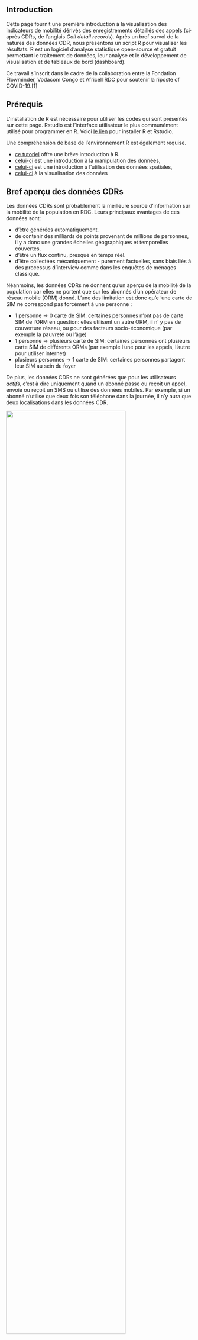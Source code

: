 Introduction
------------

Cette page fournit une première introduction à la visualisation des
indicateurs de mobilité dérivés des enregistrements détaillés des appels
(ci-après CDRs, de l’anglais *Call detail records*). Après un bref
survol de la natures des données CDR, nous présentons un script R pour
visualiser les résultats. R est un logiciel d’analyse statistique
open-source et gratuit permettant le traitement de données, leur analyse
et le développement de visualisation et de tableaux de bord (dashboard).

Ce travail s’inscrit dans le cadre de la collaboration entre la
Fondation Flowminder, Vodacom Congo et Africell RDC pour soutenir la
riposte of COVID-19.[1]

Prérequis
---------

L’installation de R est nécessaire pour utiliser les codes qui sont
présentés sur cette page. Rstudio est l’interface utilisateur le plus
communément utilisé pour programmer en R. Voici [le
lien](https://rstudio.com/products/rstudio/download/#download) pour
installer R et Rstudio.

Une compréhension de base de l’environnement R est également requise.

-   [ce tutoriel](https://cengel.github.io/R-intro/) offre une brève
    introduction à R.
-   [celui-ci](https://cengel.github.io/R-data-wrangling/) est une
    introduction à la manipulation des données,
-   [celui-ci](https://cengel.github.io/R-spatial/) est une introduction
    à l’utilisation des données spatiales,
-   [celui-ci](https://cengel.github.io/R-data-viz/) à la visualisation
    des données

Bref aperçu des données CDRs
----------------------------

Les données CDRs sont probablement la meilleure source d’information sur
la mobilité de la population en RDC. Leurs principaux avantages de ces
données sont:

-   d’être générées automatiquement.
-   de contenir des milliards de points provenant de millions de
    personnes, il y a donc une grandes échelles géographiques et
    temporelles couvertes.
-   d’être un flux continu, presque en temps réel.
-   d’être collectées mécaniquement - purement factuelles, sans biais
    liés à des processus d’interview comme dans les enquêtes de ménages
    classique.

Néanmoins, les données CDRs ne donnent qu’un aperçu de la mobilité de la
population car elles ne portent que sur les abonnés d’un opérateur de
réseau mobile (ORM) donné. L’une des limitation est donc qu’e ’une carte
de SIM ne correspond pas forcément à une personne :

-   1 personne -&gt; 0 carte de SIM: certaines personnes n’ont pas de
    carte SIM de l’ORM en question: elles utilisent un autre ORM, il n’
    y pas de couverture réseau, ou pour des facteurs socio-économique
    (par exemple la pauvreté ou l’âge)
-   1 personne -&gt; plusieurs carte de SIM: certaines personnes ont
    plusieurs carte SIM de différents ORMs (par exemple l’une pour les
    appels, l’autre pour utiliser internet)
-   plusieurs personnes -&gt; 1 carte de SIM: certaines personnes
    partagent leur SIM au sein du foyer

De plus, les données CDRs ne sont générées que pour les utilisateurs
*actifs*, c’est à dire uniquement quand un abonné passe ou reçoit un
appel, envoie ou reçoit un SMS ou utilise des données mobiles. Par
exemple, si un abonné n’utilise que deux fois son téléphone dans la
journée, il n’y aura que deux localisations dans les données CDR.

<img src="img/tower.png" width="80%" />

Comme les CDRs ne contiennent des informations que si les abonnés sont
actifs, la précision de la localisation peut varier grandement d’un
abonné à l’autre. Par exemple, la personne (1) sur le graphique
ci-dessous est actifs tous les jours si bien qu’il peut être localisé
chaque jour. Par contre, la personne 2 n’est active que le lundi et le
vendredi: les CDRs ne contiennent aucune information sur sa localisation
les autres jours.

<img src="img/time_resolution.png" width="80%" />

De plus, la précision géographique des CDRs dépends de la distribution
des antennes relais: la localisation d’un abonné ne se fait qu’au niveau
de l’antenne relais. Dans certaines villes, on peut compter une antenne
relais tous les 200 mètres. Dans les zones rurales, il peut n’ y en
avoir que une pour des dizaine de kilomètres carrés. La précision
géographique dépend donc de la distribution des antennes relais à
travers le territoire.

<img src="img/spatial_resolution.png" alt="La résolution spatiale des CDRs dépend dépend de la distribution géographique des antennes relais." width="30%" />
<p class="caption">
La résolution spatiale des CDRs dépend dépend de la distribution
géographique des antennes relais.
</p>

En dernier lieu, un appel ou un SMS ne va pas forcément être acheminé
par l’antenne relais la plus proche: le traffic peut être réorienté vers
une autre antenne si la plus proche n’a pas la capacité de la gérer.

Le traitement des données CDRs, un maillon de la chaîne d’information
---------------------------------------------------------------------

Les donnée CDR sont utiles qu’une fois comprise comme un des nombreux
maillons de la chaìne d’information. Le diagramme suivant l’illustre
sous la forme d’un cycle.

<img src="img/value_chain.png" alt="Cycle de valeurs des données CDRs" width="80%" />
<p class="caption">
Cycle de valeurs des données CDRs
</p>

Tout commence avec un besoin d’information. Dans le cas présent, la Task
Force Présidentielle demande des informations sur la mobilité de la
population afin de disposer d’évaluer l’efficacité des mesures pour
contenir la Covid-19.

Les opérateurs de réseaux mobiles disposent de données bruts, les CDRs,
qui doivent être traitées de façon sécurisées tout en préservant la
confidentialité des données des abonnés. Le résultats de ce traitement
sont des agrégats et des indicateurs de mobilité.

Ceux-ci doivent ensuite être mis en perspective avec des données
tierces, ne serait-ce que la délimitation des zones de santés. Une fois
ces résultats intermédiaire produits, ils doivent être interprété et
visualisé afin d’en extraire les messages clés. Une connaissance fine du
contexte est requise pour ce faire. En dernier lieu, ces visualisations
et messages doivent parvenir aux preneurs de décisions de façon
transparente et sans occulter les limitations de ces résultats. Ils ne
seront que l’un des nombreux paramètres pris en compte par les preneurs
de décision. Ces derniers seront en mesures de préciser leurs besoins
d’information afin que le processus décrit ici se répète, améliorant
ainsi la qualité des informations qu’ils reçoivent.

Des CDRs à un indicateur du nombre d’abonnés actifs dans chaque zone de santé
-----------------------------------------------------------------------------

Flowminder a fourni à Africell des requêtes SQL pour qui produisent les
agrégats CDR à partir des données CDR brutes. Bien que ces agrégats
n’exposent aucune information sur les abonnés individuels, ils
contiennent des informations qui peuvent être considérées comme
commercialement sensibles, y compris le nombre d’abonnés vus dans une
région. En traitant les données et en combinant plusieurs agrégats, nous
pouvons produire des indicateurs de mobilité qui ne contiennent aucune
information commercialement sensible.

Nous présentons ci-deouss les étapes principales du processus.

### Étape 1: Africell produit l’agrégat ‘nombre\_d’abonnés\_par\_zone\_de\_santé\_par\_jour’.

*Données requises*:

-   Données CDR avec les champs *msisdn*, *date*, *localité* (ces
    données sont uniquement vue par Africell, personne d’autre n’y a
    accès)
-   Fichier géographique (par exemple un *shapefile*) des zones de santé

Ceci est la carte des zones de santé:

<img src="img/hz.png" alt="Zones de santé en RDC " width="30%" />
<p class="caption">
Zones de santé en RDC
</p>

La table ci-dessous donne un exemple d’un fichier de CDR pour les appels
et les sms. Les six champs de données sont:

-   MSISDN: l’identifiant de l’abonné qui initie l’appel ou le sms
    (\*Mobile Station International Subscriber Directory Number").
-   MSISDN\_COUNTERPART: l’identifiant de l’abonné qui reçoit l’appel ou
    le sms
-   CELL\_ID: l’identifiant de la cell par lequel l’appel a été initié
    (source)
-   REGION: la région géographique définie selon les régions commerciale
    de chaque ORM
-   EVENT\_TYPE: appel (*voice*) ou sms
-   TIMESTAMP: la date et l’heure (horodatage)

<img src="img/cdr.png" alt="Exemple de données CDRs (les chiffres montrés ci-dessus sont faux)" width="80%" />
<p class="caption">
Exemple de données CDRs (les chiffres montrés ci-dessus sont faux)
</p>

La requête SQL est disponible
[ici](https://github.com/Flowminder/COVID-19/blob/d25c51841584dcedacf1c074ce80ead0e927890a/count_subscribers.sql#L5)
et reproduite ci-dessous:

    CREATE TABLE count_subscribers_per_locality_per_day AS (

        SELECT * FROM (
            SELECT calls.call_date AS visit_date,
                cells.locality AS locality,
                count(DISTINCT msisdn) AS subscriber_count
            FROM calls
            INNER JOIN cells
                ON calls.location_id = cells.cell_id
            WHERE calls.call_date >= '2020-02-01'
                AND calls.call_date <= CURRENT_DATE
            GROUP BY visit_date, locality
        ) AS grouped
        WHERE grouped.subscriber_count > 15

    );

Africell a classifier les antennes de relais en fonction des zones de
santé et a adapté la requête SQL ci-dessus aux particularité de son
systeme.

*Résultat*: Un tableau contenant les colonnes date, zone de santé,
nombre de MSISDN uniques. Voir l’exemple ci-dessous, qui contient de
fausses données. Ce tableau n’est vu que par Africell et Flowminder.

<img src="img/presence_aggregat.png" alt="(les chiffres montrés ci-dessus sont faux)" width="50%" />
<p class="caption">
(les chiffres montrés ci-dessus sont faux)
</p>

### Étape 2: Convertir le nombre d’abonnés en pourcentage par rapport au nombre médian pendant la période référence.

Cela empêche la divulgation d’informations commercialement sensibles sur
le nombre d’abonné tout en permettant toujours de transmettre des
informations précieuses et pertinentes.

Nous considérons la période de référence comme la période de quatre
semaines précédant immédiatement l’introduction de tout restrictions de
mobilité du gouvernement. Voir l’exemple ci-dessous, qui contient de
fausses données.

La période de réference et d’analyse est résumée sur le schema suivant.

<img src="img/timeline.png" width="50%" />

*Résultat*: Un tableau contenant les colonnes date, zone de santé, le
nombre de MSISDN uniques exprimé en % changement par rapport à la
période de référence. Voir l’exemple ci-dessous, qui contient de fausses
données.

Par exemple, la ligne 2 signale que à la Gombe le 1er janvier 2020, il y
avait 10% de plus de MSISDN uniques que durant la période de référence.

<img src="img/presence_perc.png" alt="(les chiffres montrés ci-dessus sont faux)" width="50%" />
<p class="caption">
(les chiffres montrés ci-dessus sont faux)
</p>

Sous réserve de l’autorisation explicite de Africell, ce tableau peut
être vu par des tierces parties.

### Étape 3: Visualiser le nombre d’abonnés au cours du temps

Examiner comment le pourcentage relatif d’abonnés dans une localité a
changé, pendant et après les périodes où des restrictions de mobilité
sont en place, indique l’effet que les restrictions ont. Nous présentons
ci-dessous le code requis pour cette visualisation.

    presence_or=read.csv("data/africell/afri_pres_kin_norm.csv") # read the csv file

    dim(presence_or) # montre le nombre de lignes et de colonnes.

    ## [1] 7708    3

    head(presence_or) # montre les première lignes et de colonnes.

    ##                F_id       DATE pres_norm
    ## 1 relation/10704911 2020-02-01  3.420011
    ## 2 relation/10721872 2020-02-01  6.462922
    ## 3 relation/10720731 2020-02-01  5.479898
    ## 4 relation/10722139 2020-02-01  5.288341
    ## 5 relation/10650548 2020-02-01  4.357150
    ## 6 relation/10718886 2020-02-01  6.292042

    library(rgdal)
    hz_or=readOGR("data/poly/healthzones_adm1.shp")

    ## OGR data source with driver: ESRI Shapefile 
    ## Source: "C:\Users\Xaviervollenweider\Documents\Flowminder\COVID\DRC\hand_over\data\poly\healthzones_adm1.shp", layer: "healthzones_adm1"
    ## with 519 features
    ## It has 11 fields

    names(hz_or)

    ##  [1] "F_id"       "attributio" "boundary"   "health_lev" "name"      
    ##  [6] "ref"        "ref_dhis2"  "source"     "type"       "ADM1_FR"   
    ## [11] "ADM1_PCODE"

    dim(hz_or)

    ## [1] 519  11

    plot(hz_or)

<img src="img/hz.png" alt="Zones de santé en RDC " width="30%" />
<p class="caption">
Zones de santé en RDC
</p>

    library(dplyr)
    presence=presence_or%>%
      left_join(hz_or@data%>%
                  select(F_id,name,ADM1_FR),
                by="F_id")%>%
      mutate(DATE=as.Date(DATE))

    library(ggplot2)
    g=ggplot()+
      geom_line(data=presence%>%
                  filter(name=="Gombe"),
                aes(x = DATE, 
                    y = pres_norm,
                    group=name),
                colour="#095798")

    g

<img src="img/timeline_1.png" width="70%" />

    g=g+scale_x_date(date_breaks = "month",
                     date_labels = "%B")

    g

<img src="img/timeline_2.png" width="70%" />

    g=g+geom_hline(yintercept = 0, colour = "grey50") 

    g

<img src="img/timeline_3.png" width="70%" />

    library(lubridate)                  # package to handle dates
    presence=presence%>%
      mutate(wdays=wday(DATE,           # wday is a function taking the DATE as input ...
                        label = T,      # to transform a date in the day of the week, label=True -> day in word 
                        week_start=1),  # and the week start on the Monday
             weekdays_binary=ifelse(wdays=="Sun","dimanche","lundi à samedi") # create a binary variable: either "Sunday" or "Monday to Saturday"
             ) 

    g=g+
      geom_point(data = presence%>%
                   filter(name=="Gombe"),
                 aes(x = DATE, 
                     y = pres_norm, 
                     group=name, 
                     shape=weekdays_binary),
                 size=2.5,
                colour="#095798")+
      scale_shape_manual(values=c(16, 1))+
      scale_color_manual(values=c("#095798"))

    g

<img src="img/timeline_4.png" width="70%" />

    g=g+
      key_dates_lines  +
      key_dates_labels +
      labs(
        x = "",
        y = "Pourcentage par rapport à la période de référence",
        shape= "Jour de la semaine:",
        subtitle =dateCaption,
        caption = "Sources de données: Africell RDC"
      )

    g

<img src="img/timeline_5.png" width="100%" />

[1] Ce travail a été réalisé avec le soutien financier de la Division
Sécurité Humaine du Département Fédéral des Affaires Étrangères de la
Confédération Suisse et du Programme de Matrice de Suivi de Déplacement
de la mission l’Organisation Mondiale pour les Migrations en RDC. Le
contenu de cette page relève de la seule responsabilité de la Fondation
Flowminder et ne reflète pas nécessairement les vues de la Confédération
Suisse ou de l’Organisation Mondiale pour la Migration.
